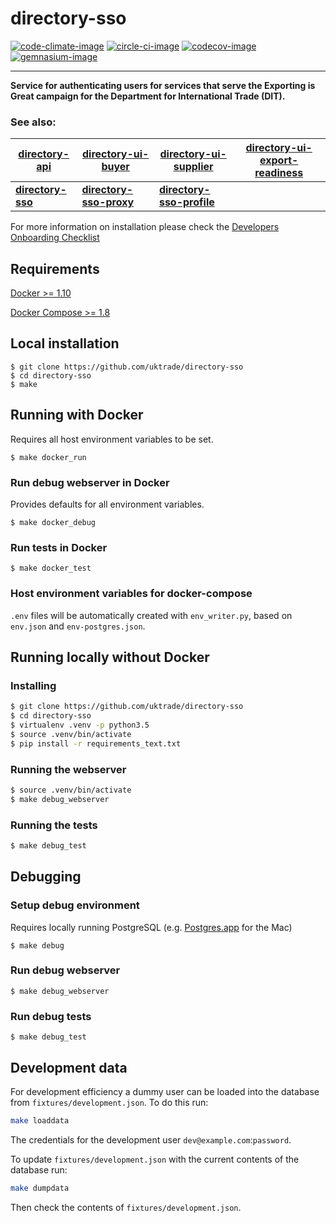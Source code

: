 # directory-sso

[![code-climate-image]][code-climate]
[![circle-ci-image]][circle-ci]
[![codecov-image]][codecov]
[![gemnasium-image]][gemnasium]

---

**Service for authenticating users for services that serve the Exporting is Great campaign for the Department for International Trade (DIT).**

### See also: 
| [directory-api](https://github.com/uktrade/directory-api) | [directory-ui-buyer](https://github.com/uktrade/directory-ui-buyer) | [directory-ui-supplier](https://github.com/uktrade/directory-ui-supplier) | [directory-ui-export-readiness](https://github.com/uktrade/directory-ui-export-readiness) |
| --- | --- | --- | --- |
| **[directory-sso](https://github.com/uktrade/directory-sso)** | **[directory-sso-proxy](https://github.com/uktrade/directory-sso-proxy)** | **[directory-sso-profile](https://github.com/uktrade/directory-sso-profile)** |  |

For more information on installation please check the [Developers Onboarding Checklist](https://uktrade.atlassian.net/wiki/spaces/ED/pages/32243946/Developers+onboarding+checklist) 

## Requirements
[Docker >= 1.10](https://docs.docker.com/engine/installation/)

[Docker Compose >= 1.8](https://docs.docker.com/compose/install/)

## Local installation

    $ git clone https://github.com/uktrade/directory-sso
    $ cd directory-sso
    $ make

## Running with Docker
Requires all host environment variables to be set.

    $ make docker_run

### Run debug webserver in Docker
Provides defaults for all environment variables.

    $ make docker_debug

### Run tests in Docker

    $ make docker_test

### Host environment variables for docker-compose
``.env`` files will be automatically created with ``env_writer.py``, based on ``env.json`` and ``env-postgres.json``.

## Running locally without Docker

### Installing

```bash
$ git clone https://github.com/uktrade/directory-sso
$ cd directory-sso
$ virtualenv .venv -p python3.5
$ source .venv/bin/activate
$ pip install -r requirements_text.txt
```

### Running the webserver

```bash
$ source .venv/bin/activate
$ make debug_webserver
```

### Running the tests

```bash
$ make debug_test
```

## Debugging

### Setup debug environment
Requires locally running PostgreSQL (e.g. [Postgres.app](http://postgresapp.com/) for the Mac)

    $ make debug

### Run debug webserver

    $ make debug_webserver

### Run debug tests

    $ make debug_test

## Development data

For development efficiency a dummy user can be loaded into the database from `fixtures/development.json`. To do this run:

```bash
make loaddata
```

The credentials for the development user `dev@example.com`:`password`.

To update `fixtures/development.json` with the current contents of the database run:

```bash
make dumpdata
```

Then check the contents of `fixtures/development.json`.


[code-climate-image]: https://codeclimate.com/github/uktrade/directory-sso/badges/issue_count.svg
[code-climate]: https://codeclimate.com/github/uktrade/directory-sso

[circle-ci-image]: https://circleci.com/gh/uktrade/directory-sso/tree/master.svg?style=svg
[circle-ci]: https://circleci.com/gh/uktrade/directory-sso/tree/master

[codecov-image]: https://codecov.io/gh/uktrade/directory-sso/branch/master/graph/badge.svg
[codecov]: https://codecov.io/gh/uktrade/directory-sso

[gemnasium-image]: https://gemnasium.com/badges/github.com/uktrade/directory-sso.svg
[gemnasium]: https://gemnasium.com/github.com/uktrade/directory-sso
